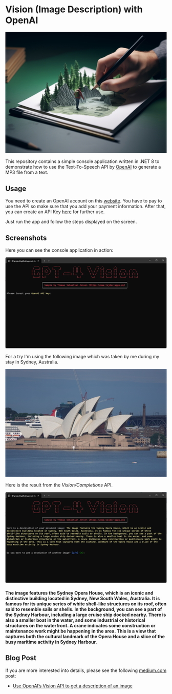 # Vision (Image Description) with OpenAI

![Header](./docs/vision-header.png)

This repository contains a simple console application written in .NET 8 to demonstrate how to use the Text-To-Speech API by [OpenAI](https://openai.com) to generate a MP3 file from a text.

## Usage

You need to create an OpenAI account on this [website](https://platform.openai.com/docs/overview). You have to pay to use the API so make sure that you add your payment information. After that, you can create an API Key [here](https://platform.openai.com/api-keys) for further use.

Just run the app and follow the steps displayed on the screen.

## Screenshots

Here you can see the console application in action:

![Console1](./docs/openai-vision-demo-01.png)

For a try I'm using the following image which was taken by me during my stay in Sydney, Australia.

![Console1](./docs/vision-sample.JPG)

Here is the result from the *Vision/Completions* API.

![Console2](./docs/openai-vision-demo-02.png)

#### The image features the Sydney Opera House, which is an iconic and distinctive building located in Sydney, New South Wales, Australia. It is famous for its unique series of white shell-like structures on its roof, often said to resemble sails or shells. In the background, you can see a part of the Sydney Harbour, including a large cruise ship docked nearby. There is also a smaller boat in the water, and some industrial or historical structures on the waterfront. A crane indicates some construction or maintenance work might be happening in the area. This is a view that captures both the cultural landmark of the Opera House and a slice of the busy maritime activity in Sydney Harbour.

## Blog Post

If you are more interested into details, please see the following [medium.com](https://www.medium.com) post:

- [Use OpenAI’s Vision API to get a description of an image](https://medium.com/medialesson/use-openais-vision-api-to-get-a-description-of-an-image-7c6446f56c25)